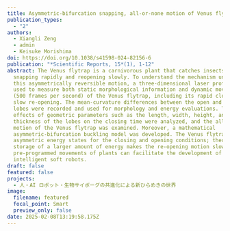 ```yaml
---
title: Asymmetric-bifurcation snapping, all-or-none motion of Venus flytrap
publication_types:
  - "2"
authors:
  - Xiangli Zeng
  - admin
  - Keisuke Morishima
doi: https://doi.org/10.1038/s41598-024-82156-6
publication: "*Scientific Reports, 15*(1), 1-12"
abstract: The Venus flytrap is a carnivorous plant that catches insects by
  snapping rapidly and reopening slowly. To understand the mechanism underlying
  this asymmetrically reversible motion, a three-dimensional laser profiler was
  used to measure both static morphological information and dynamic movements
  (500 frames per second) of the Venus flytrap, including its rapid closure and
  slow re-opening. The mean-curvature differences between the open and closed
  lobes were recorded and used for morphology and energy evaluations. The
  effects of geometric parameters such as the length, width, height, and
  thickness of the lobes on the closing time were analyzed, and the all-or-none
  motion of the Venus flytrap was examined. Moreover, a mathematical
  asymmetric-bifurcation buckling model was developed. The Venus flytrap has
  asymmetric energy states for the closing and opening conditions; therefore,
  storage of a larger amount of energy makes the re-opening motion slower. These
  pre-programmed movements of plants can facilitate the development of more
  intelligent soft robots.
draft: false
featured: false
projects:
  - 人・AI ロボット・生物サイボーグの共進化による新ひらめきの世界
image:
  filename: featured
  focal_point: Smart
  preview_only: false
date: 2025-02-08T13:19:58.175Z
---
```

